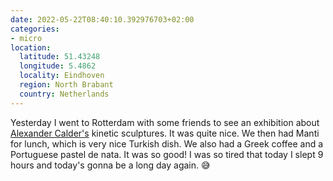 ```yaml
---
date: 2022-05-22T08:40:10.392976703+02:00
categories:
- micro
location:
  latitude: 51.43248
  longitude: 5.4862
  locality: Eindhoven
  region: North Brabant
  country: Netherlands
---
```


Yesterday I went to Rotterdam with some friends to see an exhibition about [Alexander Calder's](https://en.wikipedia.org/wiki/Alexander_Calder) kinetic sculptures. It was quite nice. We then had Manti for lunch, which is very nice Turkish dish. We also had a Greek coffee and a Portuguese pastel de nata. It was so good! I was so tired that today I slept 9 hours and today's gonna be a long day again. 😅

